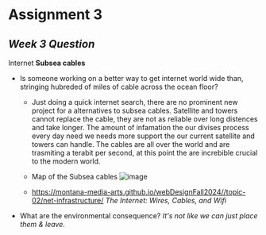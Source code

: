 # Assignment 3 
## *Week 3 Question* 
Internet 
**Subsea cables** 
- Is someone working on a better way to get internet world wide than, stringing hubreded of miles of cable across the ocean floor?
    - Just doing a quick internet search, there are no prominent new project for a alternatives to subsea cables. Satellite and towers cannot replace the cable, they are not as reliable over long distences and take longer. The amount of infamation the our divises process every day need we needs more support the our current satellite and towers can handle. The cables are all over the world and are trasmiting a terabit per second, at this point the are increbible crucial to the modern world.
    - Map of the Subsea cables
      ![image](https://github.com/user-attachments/assets/a96db4c1-4325-4b66-92dd-b8e3dd186b16)

    - https://montana-media-arts.github.io/webDesignFall2024//topic-02/net-infrastructure/  *The Internet: Wires, Cables, and Wifi* 
 - What are the environmental consequence? *It's not like we can just place them & leave.*
